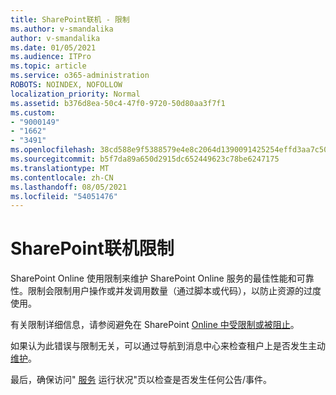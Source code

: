 ```yaml
---
title: SharePoint联机 - 限制
ms.author: v-smandalika
author: v-smandalika
ms.date: 01/05/2021
ms.audience: ITPro
ms.topic: article
ms.service: o365-administration
ROBOTS: NOINDEX, NOFOLLOW
localization_priority: Normal
ms.assetid: b376d8ea-50c4-47f0-9720-50d80aa3f7f1
ms.custom:
- "9000149"
- "1662"
- "3491"
ms.openlocfilehash: 38cd588e9f5388579e4e8c2064d1390091425254effd3aa7c50c4f2cbc80ce53
ms.sourcegitcommit: b5f7da89a650d2915dc652449623c78be6247175
ms.translationtype: MT
ms.contentlocale: zh-CN
ms.lasthandoff: 08/05/2021
ms.locfileid: "54051476"
---
```

# <a name="sharepoint-online-throttling"></a>SharePoint联机限制

SharePoint Online 使用限制来维护 SharePoint Online 服务的最佳性能和可靠性。限制会限制用户操作或并发调用数量（通过脚本或代码），以防止资源的过度使用。 

有关限制详细信息，请参阅避免在 SharePoint [Online 中受限制或被阻止](https://docs.microsoft.com/sharepoint/dev/general-development/how-to-avoid-getting-throttled-or-blocked-in-sharepoint-online)。

如果认为此错误与限制无关，可以通过导航到消息中心来检查租户上是否发生主动 [维护](https://portal.office.com/adminportal/home#/MessageCenter)。

 最后，确保访问" [服务](https://portal.office.com/adminportal/home#/servicehealth) 运行状况"页以检查是否发生任何公告/事件。


